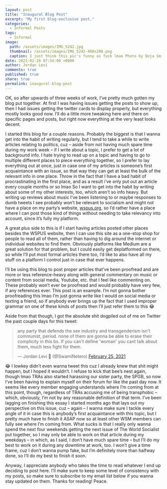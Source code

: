 ```yaml
---
layout: post
title: "Inaugural Blog Post"
excerpt: "My first blog-exclusive post."
categories:
  - Informal Posts
tags:
  - Informal
image: 
  path: /assets/images/IMG_5242.jpg
  thumbnail: /assets/images/IMG_5242-400x200.png
  caption: I just think this pic's funny as fuck lmao Photo by Deja Smith(@dejaarxvna).
date: 2021-02-28 07:54:00 +0800
author: Jordan Levi
comments: true
published: true
share: true
permalink: inaugural-blog-post
---
```

OK, so after upwards of three weeks of work, I’ve pretty much gotten my blog put together. At first I was having issues getting the posts to show up, then I had issues getting the twitter cards to display properly, but everything mostly looks good now. I’ll do a little more tweaking here and there on specific pages and posts, but right now everything at the very least looks decent.

I started this blog for a couple reasons. Probably the biggest is that I wanna get into the habit of writing regularly, but I tend to take a while to write articles relating to politics, cuz – aside from not having much spare time during my work week – if I write about a topic, I prefer to get a lot of background info. I hate trying to read up on a topic and having to go to multiple different places to piece everything together, so I prefer to lay everything out at once, just in case one of my articles is someone’s first acquaintance with an issue, so that way they can get at least the bulk of the relevant info in one place. Throw in the fact that I have a bad habit of procrastinating in the first place, and as a result i’ve only put out an article every couple months or so lmao So I want to get into the habit by writing about some of my other interests, too, which aren’t so info heavy. But writing up reviews about music I’ve been listening to or maybe responses to dumb tweets I see probably won’t be relevant to socialism and might not have a place on my party’s website, [wspus.org](http://www.wspus.org/), so I’d rather have a place where I can post those kind of things without needing to take relevancy into account, since it’s fully my platform.

A great plus side to this is if I start having articles posted other places besides the WSPUS website, then I can use this site as a one-stop shop for people to read all of them, rather than having to dig around the internet or individual websites to find them. Obviously platforms like Medium are a great solution for that problem, but I could easily get deplatformed on there, so while I’ll put most formal articles there too, I’d like to also have all my stuff on a platform I control just in case that ever happens.

I’ll be using this blog to post proper articles that’ve been proofread and are more or less reference-heavy along with general commentary on music or content from social media, Youtube, etc. that I feel like commenting on. These probably won’t ever be proofread and would probably have very few, if any references ever. This post is an example. I’m not gonna bother proofreading this lmao I’m just gonna write like I would on social media or texting a friend, so if anybody ever brings up the fact that I used improper grammar on one of these kinds of posts then I’ll just refer them to this 😂

Aside from that though, I got the absolute shit dogpiled out of me on Twitter the past couple days for this tweet:

<blockquote class="twitter-tweet"><p lang="en" dir="ltr">any party that defends the sex industry and transgenderism isn&#39;t communist, period. none of them are gonna be able to erase their complicity in this bs. If you can&#39;t define &#39;woman&#39; you cant talk about them, much less fight for them.</p>&mdash; Jordan Levi 🚩 (@SwamiNetero) <a href="https://twitter.com/SwamiNetero/status/1364791981654695937?ref_src=twsrc%5Etfw">February 25, 2021</a></blockquote> <script async src="https://platform.twitter.com/widgets.js" charset="utf-8"></script> 

😂 I lowkey didn’t even wanna tweet this cuz I already knew that shit might happen, but I hoped it wouldn’t. I refuse to kick that bee’s nest again, though lmao TRAs also started harassing our sister party, the SPGB, so now I’ve been having to explain myself on their forum for like the past day now. It seems like every member engaging understands where I’m coming from at this point, though, regardless of TRAs accusing me of being transphobic – which, obviously, I’m not by any reasonable definition of that term. I’ve been lagging on finishing this essay I started months ago that lays out my perspective on this issue, cuz – again – I wanna make sure I tackle every angle of it in case this is anybody’s first acquaintance with this topic, but I pretty much have to finish it ASAP now so at least other WSM members can fully see where I’m coming from. What sucks is that I really only wanna spend the next four weekends getting the next issue of The World Socialist put together, so I may only be able to work on that article during my weekdays – in which, as I said, I don’t have much spare time – but I’ll do my best to work on it during any downtime at work, too. I won’t give a time frame, cuz I don’t wanna pump fake, but I’m definitely more than halfway done, so I’ll do my best to finish it soon.

Anyway, I appreciate anybody who takes the time to read whatever I end up deciding to post here. I’ll make sure to keep some level of consistency with my posts, so make sure to subscribe to my email list below if you wanna stay updated on them. Thanks for reading! Peace.
